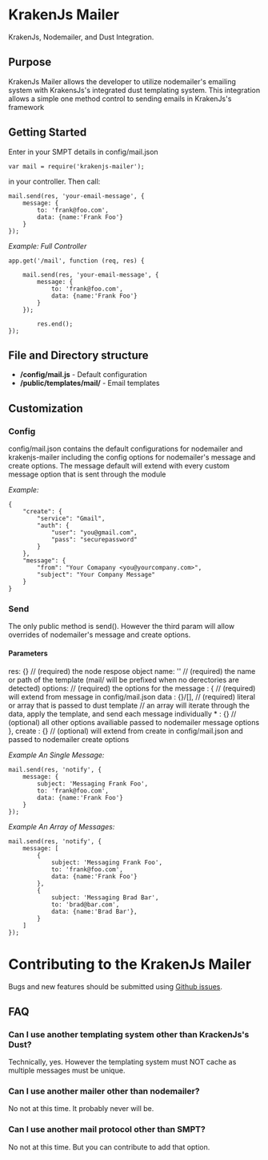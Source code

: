 # KrakenJs Mailer

KrakenJs, Nodemailer, and Dust Integration.

## Purpose
KrakenJs Mailer allows the developer to utilize nodemailer's emailing system with KrakensJs's integrated dust templating
system. This integration allows a simple one method control to sending emails in KrakenJs's framework


## Getting Started

Enter in your SMPT details in config/mail.json

```
var mail = require('krakenjs-mailer');
```
in your controller.
Then call:

```
mail.send(res, 'your-email-message', {	
	message: {
		to: 'frank@foo.com',
		data: {name:'Frank Foo'}
	}
});
```

*Example: Full Controller*

```
app.get('/mail', function (req, res) {

	mail.send(res, 'your-email-message', {	
		message: {
			to: 'frank@foo.com',
			data: {name:'Frank Foo'}
		}
	});

		res.end();
});
```

## File and Directory structure

- **/config/mail.js** - Default configuration
- **/public/templates/mail/** - Email templates

## Customization

### Config

config/mail.json contains the default configurations for nodemailer and krakenjs-mailer including the config options for nodemailer's message and create options. The message default will extend with every custom message option that is sent through the module

*Example:*

```
{	
	"create": {
		"service": "Gmail",
		"auth": {
			"user": "you@gmail.com",
			"pass": "securepassword"
		}
	},
	"message": {
		"from": "Your Comapany <you@yourcompany.com>",
		"subject": "Your Company Message"
	}
}
```

### Send

The only public method is send(). However the third param will allow overrides of nodemailer's message and create options.

#### Parameters
res: {} 				// (required) the node respose object
name: '' 				// (required) the name or path of the template (mail/ will be prefixed when no derectories are detected)
options: 				// (required) the options for the 
	message : {			// (required) will extend from message in config/mail.json
		data : {}/[],	// (required) literal or array that is passed to dust template
						// an array will iterate through the data, apply the template, and send each message individually
		* : {}			// (optional) all other options availiable passed to nodemailer message options
	}, 
	create : {}			// (optional) will extend from create in config/mail.json and passed to nodemailer create options

*Example An Single Message:*

```
mail.send(res, 'notify', {	
	message: {
		subject: 'Messaging Frank Foo',
		to: 'frank@foo.com',
		data: {name:'Frank Foo'}
	}
});
```

*Example An Array of Messages:*
```
mail.send(res, 'notify', {	
	message: [
		{
			subject: 'Messaging Frank Foo',
			to: 'frank@foo.com',
			data: {name:'Frank Foo'}
		},
		{
			subject: 'Messaging Brad Bar',
			to: 'brad@bar.com',
			data: {name:'Brad Bar'},
		}
	]
});
```


# Contributing to the KrakenJs Mailer

Bugs and new features should be submitted using [Github issues](https://github.com/jzumbrun/krakenjs-mailer/issues/new).

## FAQ

### Can I use another templating system other than KrackenJs's Dust?
Technically, yes. However the templating system must NOT cache as multiple messages must be unique.

### Can I use another mailer other than nodemailer?
No not at this time. It probably never will be.

### Can I use another mail protocol other than SMPT?
No not at this time. But you can contribute to add that option.